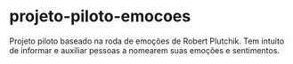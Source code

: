 # projeto-piloto-emocoes
 Projeto piloto baseado na roda de emoções de Robert Plutchik. Tem intuito de informar e auxiliar pessoas a nomearem suas emoções e sentimentos.
